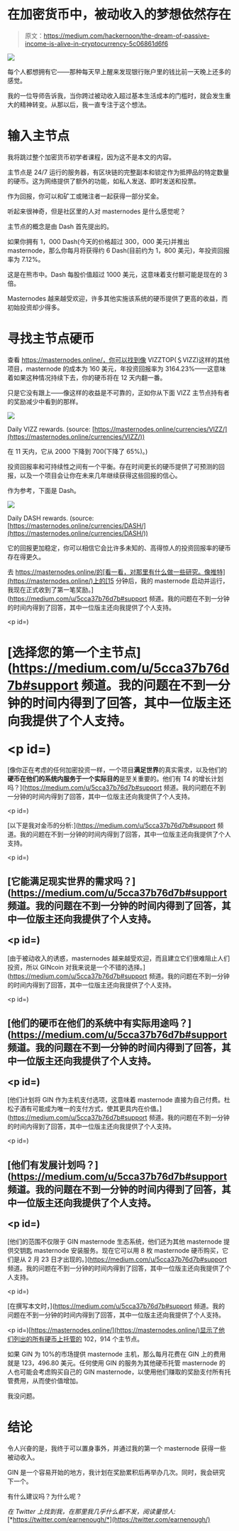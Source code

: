 # 在加密货币中，被动收入的梦想依然存在

> 原文：<https://medium.com/hackernoon/the-dream-of-passive-income-is-alive-in-cryptocurrency-5c06861d6f6>

![](img/501907bf22b5dae2735b7451842c17c6.png)

每个人都想拥有它——那种每天早上醒来发现银行账户里的钱比前一天晚上还多的感觉。

我的一位导师告诉我，当你跨过被动收入超过基本生活成本的门槛时，就会发生重大的精神转变。从那以后，我一直专注于这个想法。

# 输入主节点

我将跳过整个加密货币初学者课程，因为这不是本文的内容。

主节点是 24/7 运行的服务器，有区块链的完整副本和锁定作为抵押品的特定数量的硬币。这为网络提供了额外的功能，如私人发送、即时发送和投票。

作为回报，你可以和矿工或赌注者一起获得一部分奖金。

听起来很神奇，但是社区里的人对 masternodes 是什么感觉呢？

主节点的概念是由 Dash 首先提出的。

如果你拥有 1，000 Dash(今天的价格超过 300，000 美元)并推出 masternode，那么你每月将获得约 6 Dash(目前约为 1，800 美元)，年投资回报率为 7.12%。

这是在熊市中。Dash 每股价值超过 1000 美元，这意味着支付额可能是现在的 3 倍。

Masternodes 越来越受欢迎，许多其他实施该系统的硬币提供了更高的收益，而初始投资却少得多。

# 寻找主节点硬币

查看 https://masternodes.online/，你可以找到像 VIZZTOP(＄VIZZ)这样的其他项目，masternode 的成本为 160 美元，年投资回报率为 3164.23%——这意味着如果这种情况持续下去，你的硬币将在 12 天内翻一番。

只是它没有跟上——像这样的收益是不可靠的，正如你从下面 VIZZ 主节点持有者的奖励减少中看到的那样。

![](img/632f17ce3fde9d5b2293d09b2fe56754.png)

Daily VIZZ rewards. (source: [https://masternodes.online/currencies/VIZZ/](https://masternodes.online/currencies/VIZZ/))

在 11 天内，它从 2000 下降到 700(下降了 65%)。)

投资回报率和可持续性之间有一个平衡。存在时间更长的硬币提供了可预测的回报，以及一个项目会让你在未来几年继续获得这些回报的信心。

作为参考，下面是 Dash。

![](img/552d97008d99aab3b70910ff1aae020e.png)

Daily DASH rewards. (source: [https://masternodes.online/currencies/DASH/](https://masternodes.online/currencies/DASH/))

它的回报更加稳定，你可以相信它会比许多未知的、高得惊人的投资回报率的硬币存在得更久。

去 https://masternodes.online/的[看一看，对那里有什么做一些研究。像推特](https://masternodes.online/)上的[15 分钟后，我的 masternode 启动并运行，我现在正式收到了第一笔奖励。](https://medium.com/u/5cca37b76d7b#support 频道。我的问题在不到一分钟的时间内得到了回答，其中一位版主还向我提供了个人支持。</p><p id=)

# [选择您的第一个主节点](https://medium.com/u/5cca37b76d7b#support 频道。我的问题在不到一分钟的时间内得到了回答，其中一位版主还向我提供了个人支持。</p><p id=)

[像你正在考虑的任何加密投资一样，一个项目**满足世界**的真实需求，以及他们的**硬币在他们的系统内服务于一个实际目的**是至关重要的。他们有 T4 的增长计划吗？](https://medium.com/u/5cca37b76d7b#support 频道。我的问题在不到一分钟的时间内得到了回答，其中一位版主还向我提供了个人支持。</p><p id=)

[以下是我对金币的分析:](https://medium.com/u/5cca37b76d7b#support 频道。我的问题在不到一分钟的时间内得到了回答，其中一位版主还向我提供了个人支持。</p><p id=)

## [它能满足现实世界的需求吗？](https://medium.com/u/5cca37b76d7b#support 频道。我的问题在不到一分钟的时间内得到了回答，其中一位版主还向我提供了个人支持。</p><p id=)

[由于被动收入的诱惑，masternodes 越来越受欢迎，而且建立它们很难阻止人们投资，所以 GINcoin 对我来说是一个不错的选择。](https://medium.com/u/5cca37b76d7b#support 频道。我的问题在不到一分钟的时间内得到了回答，其中一位版主还向我提供了个人支持。</p><p id=)

## [他们的硬币在他们的系统中有实际用途吗？](https://medium.com/u/5cca37b76d7b#support 频道。我的问题在不到一分钟的时间内得到了回答，其中一位版主还向我提供了个人支持。</p><p id=)

[他们计划将 GIN 作为主机支付选项，这意味着 masternode 直接为自己付费。杜松子酒有可能成为唯一的支付方式，使其更具内在价值。](https://medium.com/u/5cca37b76d7b#support 频道。我的问题在不到一分钟的时间内得到了回答，其中一位版主还向我提供了个人支持。</p><p id=)

## [他们有发展计划吗？](https://medium.com/u/5cca37b76d7b#support 频道。我的问题在不到一分钟的时间内得到了回答，其中一位版主还向我提供了个人支持。</p><p id=)

[他们的范围不仅限于 GIN masternode 生态系统，他们还为其他 masternode 提供交钥匙 masternode 安装服务。现在它可以用 8 枚 masternode 硬币购买，它们是从 2 月 23 日才出现的。](https://medium.com/u/5cca37b76d7b#support 频道。我的问题在不到一分钟的时间内得到了回答，其中一位版主还向我提供了个人支持。</p><p id=)

[在撰写本文时，](https://medium.com/u/5cca37b76d7b#support 频道。我的问题在不到一分钟的时间内得到了回答，其中一位版主还向我提供了个人支持。</p><p id=)[https://masternodes.online/](https://masternodes.online/)显示了他们列出的所有硬币上托管的 102，914 个主节点。

如果 GIN 为 10%的市场提供 masternode 主机，那么每月花费在 GIN 上的费用就是 123，496.80 美元。任何使用 GIN 的服务为其他硬币托管 masternode 的人也可能会考虑购买自己的 GIN masternode，以使用他们赚取的奖励支付所有托管费用，从而使价值增加。

我没问题。

# 结论

令人兴奋的是，我终于可以置身事外，并通过我的第一个 masternode 获得一些被动收入。

GIN 是一个容易开始的地方，我计划在奖励累积后再举办几次。同时，我会研究下一个。

有什么建议吗？为什么呢？

*在 Twitter 上找到我，在那里我几乎什么都不发，阅读量惊人:*[*https://twitter.com/earnenough/*](https://twitter.com/earnenough/)